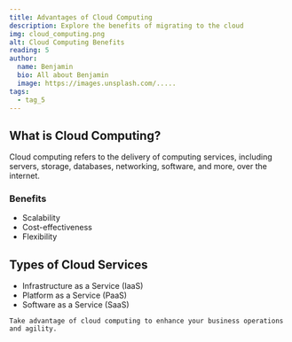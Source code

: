 ```yaml
---
title: Advantages of Cloud Computing
description: Explore the benefits of migrating to the cloud
img: cloud_computing.png
alt: Cloud Computing Benefits
reading: 5
author:
  name: Benjamin
  bio: All about Benjamin
  image: https://images.unsplash.com/.....
tags: 
  - tag_5
---
```


## What is Cloud Computing?

Cloud computing refers to the delivery of computing services, including servers, storage, databases, networking, software, and more, over the internet.

### Benefits

- Scalability
- Cost-effectiveness
- Flexibility

## Types of Cloud Services

- Infrastructure as a Service (IaaS)
- Platform as a Service (PaaS)
- Software as a Service (SaaS)

```markdown[cloud-computing-benefits.md]
Take advantage of cloud computing to enhance your business operations and agility.
```

<info-box>
  <template #info-box>
    Discover how cloud computing can transform your business.
  </template>
</info-box>